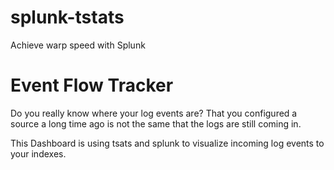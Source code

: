 # splunk-tstats
Achieve warp speed with Splunk


# Event Flow Tracker

Do you really know where your log events are? That you configured a source a
long time ago is not the same that the logs are still coming in. 

This Dashboard is using tsats and splunk to visualize incoming log events to your indexes. 


